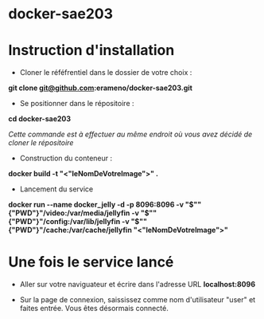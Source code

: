 # docker-sae203

Instruction d'installation 
=


- Cloner le réféfrentiel dans le dossier de votre choix  :

**git clone git@github.com:erameno/docker-sae203.git**



- Se positionner dans le répositoire : 

**cd docker-sae203** 

*Cette commande est à effectuer au même endroit où vous avez décidé de cloner le répositoire* 



- Construction du conteneur :

**docker build -t "<"leNomDeVotreImage">" .** 

  
- Lancement du service 
  
**docker run --name docker_jelly -d -p 8096:8096 -v "$""{"PWD"}"/video:/var/media/jellyfin -v "$""{"PWD"}"/config:/var/lib/jellyfin -v "$""{"PWD"}"/cache:/var/cache/jellyfin "<"leNomDeVotreImage">"**
  
  
Une fois le service lancé 
=
  
- Aller sur votre naviguateur et écrire dans l'adresse URL **localhost:8096**
  
- Sur la page de connexion, saississez comme nom d'utilisateur "user" et faites entrée.
  Vous êtes désormais connecté. 
  
  
